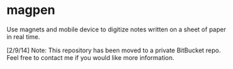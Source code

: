 # magpen
Use magnets and mobile device to digitize notes written on a sheet of paper in real time.

[2/9/14] Note: This repository has been moved to a private BitBucket repo. Feel free to contact me if you would like more information.
